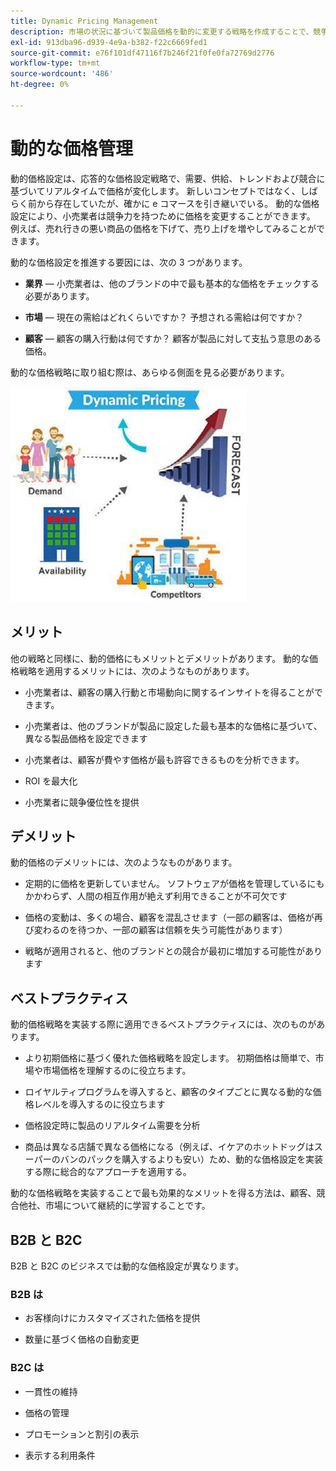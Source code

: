 ```yaml
---
title: Dynamic Pricing Management
description: 市場の状況に基づいて製品価格を動的に変更する戦略を作成することで、競争上の優位性を得る。
exl-id: 913dba96-d939-4e9a-b382-f22c6669fed1
source-git-commit: e76f101df47116f7b246f21f0fe0fa72769d2776
workflow-type: tm+mt
source-wordcount: '486'
ht-degree: 0%

---
```


# 動的な価格管理

動的価格設定は、応答的な価格設定戦略で、需要、供給、トレンドおよび競合に基づいてリアルタイムで価格が変化します。 新しいコンセプトではなく、しばらく前から存在していたが、確かに e コマースを引き継いでいる。 動的な価格設定により、小売業者は競争力を持つために価格を変更することができます。 例えば、売れ行きの悪い商品の価格を下げて、売り上げを増やしてみることができます。

動的な価格設定を推進する要因には、次の 3 つがあります。

- **業界** — 小売業者は、他のブランドの中で最も基本的な価格をチェックする必要があります。

- **市場** — 現在の需給はどれくらいですか？ 予想される需給は何ですか？

- **顧客** — 顧客の購入行動は何ですか？ 顧客が製品に対して支払う意思のある価格。

動的な価格戦略に取り組む際は、あらゆる側面を見る必要があります。

![動的な価格図](../../assets/playbooks/dynamic-pricing-diagram.png)

## メリット

他の戦略と同様に、動的価格にもメリットとデメリットがあります。 動的な価格戦略を適用するメリットには、次のようなものがあります。

- 小売業者は、顧客の購入行動と市場動向に関するインサイトを得ることができます。

- 小売業者は、他のブランドが製品に設定した最も基本的な価格に基づいて、異なる製品価格を設定できます

- 小売業者は、顧客が費やす価格が最も許容できるものを分析できます。

- ROI を最大化

- 小売業者に競争優位性を提供

## デメリット

動的価格のデメリットには、次のようなものがあります。

- 定期的に価格を更新していません。 ソフトウェアが価格を管理しているにもかかわらず、人間の相互作用が絶えず利用できることが不可欠です

- 価格の変動は、多くの場合、顧客を混乱させます（一部の顧客は、価格が再び変わるのを待つか、一部の顧客は信頼を失う可能性があります）

- 戦略が適用されると、他のブランドとの競合が最初に増加する可能性があります

## ベストプラクティス

動的価格戦略を実装する際に適用できるベストプラクティスには、次のものがあります。

- より初期価格に基づく優れた価格戦略を設定します。 初期価格は簡単で、市場や市場価格を理解するのに役立ちます。

- ロイヤルティプログラムを導入すると、顧客のタイプごとに異なる動的な価格レベルを導入するのに役立ちます

- 価格設定時に製品のリアルタイム需要を分析

- 商品は異なる店舗で異なる価格になる（例えば、イケアのホットドッグはスーパーのバンのパックを購入するよりも安い）ため、動的な価格設定を実装する際に総合的なアプローチを適用する。

動的な価格戦略を実装することで最も効果的なメリットを得る方法は、顧客、競合他社、市場について継続的に学習することです。

## B2B と B2C

B2B と B2C のビジネスでは動的な価格設定が異なります。

### B2B は

- お客様向けにカスタマイズされた価格を提供

- 数量に基づく価格の自動変更

### B2C は

- 一貫性の維持

- 価格の管理

- プロモーションと割引の表示

- 表示する利用条件
